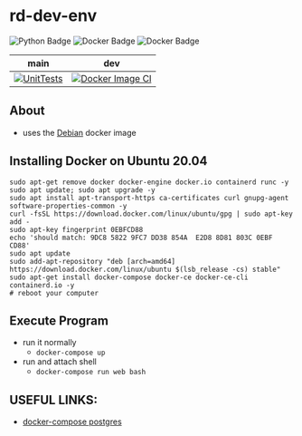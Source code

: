 # rd-dev-env
![Python Badge](https://img.shields.io/badge/Python-3.6.5-informational?style=plastic&logo=python&logoColor=green&color=green)
![Docker Badge](https://img.shields.io/badge/Docker-Debian-informational?style=plastic&logo=docker&logoColor=blue&color=blue)
![Docker Badge](https://img.shields.io/badge/DockerCompose-3.3-informational?style=plastic&logo=docker&logoColor=blue&color=blue)

| main | dev |
|------|-----|
| [![UnitTests](https://github.com/mattwhite180/rd-dev-env/actions/workflows/docker.yml/badge.svg?branch=master)](https://github.com/mattwhite180/rd-dev-env/actions/workflows/docker.yml) | [![Docker Image CI](https://github.com/mattwhite180/rd-dev-env/actions/workflows/docker.yml/badge.svg?branch=dev)](https://github.com/mattwhite180/rd-dev-env/actions/workflows/docker.yml) |


## About
* uses the [Debian](https://hub.docker.com/_/debian) docker image

## Installing Docker on Ubuntu 20.04
```
sudo apt-get remove docker docker-engine docker.io containerd runc -y
sudo apt update; sudo apt upgrade -y
sudo apt install apt-transport-https ca-certificates curl gnupg-agent software-properties-common -y
curl -fsSL https://download.docker.com/linux/ubuntu/gpg | sudo apt-key add -
sudo apt-key fingerprint 0EBFCD88
echo 'should match: 9DC8 5822 9FC7 DD38 854A  E2D8 8D81 803C 0EBF CD88'
sudo apt update
sudo add-apt-repository "deb [arch=amd64] https://download.docker.com/linux/ubuntu $(lsb_release -cs) stable"
sudo apt-get install docker-compose docker-ce docker-ce-cli containerd.io -y
# reboot your computer
```

## Execute Program
* run it normally
	* `docker-compose up`
* run and attach shell
	* `docker-compose run web bash`

## USEFUL LINKS:
* [docker-compose postgres](https://docs.docker.com/compose/django/)

